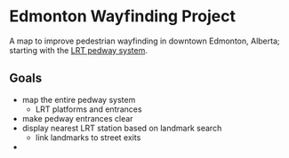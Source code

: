 # Edmonton Wayfinding Project

A map to improve pedestrian wayfinding in downtown Edmonton, Alberta; starting with the [LRT pedway system](http://en.wikipedia.org/wiki/Edmonton_Pedway).

## Goals

- map the entire pedway system
	- LRT platforms and entrances
- make pedway entrances clear
- display nearest LRT station based on landmark search
	- link landmarks to street exits
-
